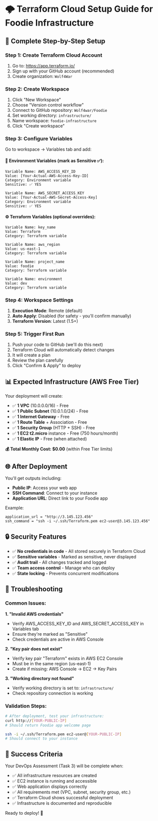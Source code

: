 # 🌩️ Terraform Cloud Setup Guide for Foodie Infrastructure

## 🎯 Complete Step-by-Step Setup

### **Step 1: Create Terraform Cloud Account**
1. Go to: https://app.terraform.io/
2. Sign up with your GitHub account (recommended)
3. Create organization: `Wolf4War`

### **Step 2: Create Workspace**
1. Click "New Workspace"
2. Choose "Version control workflow"
3. Connect to GitHub repository: `Wolf4war/Foodie`
4. Set working directory: `infrastructure/`
5. Name workspace: `foodie-infrastructure`
6. Click "Create workspace"

### **Step 3: Configure Variables**
Go to workspace → Variables tab and add:

#### **🔐 Environment Variables** (mark as **Sensitive** ✅):
```
Variable Name: AWS_ACCESS_KEY_ID
Value: [Your-Actual-AWS-Access-Key-ID]
Category: Environment variable
Sensitive: ✅ YES

Variable Name: AWS_SECRET_ACCESS_KEY  
Value: [Your-Actual-AWS-Secret-Access-Key]
Category: Environment variable
Sensitive: ✅ YES
```

#### **⚙️ Terraform Variables** (optional overrides):
```
Variable Name: key_name
Value: Terraform
Category: Terraform variable

Variable Name: aws_region
Value: us-east-1
Category: Terraform variable

Variable Name: project_name
Value: foodie
Category: Terraform variable

Variable Name: environment
Value: dev
Category: Terraform variable
```

### **Step 4: Workspace Settings**
1. **Execution Mode**: Remote (default)
2. **Auto Apply**: Disabled (for safety - you'll confirm manually)
3. **Terraform Version**: Latest (1.5+)

### **Step 5: Trigger First Run**
1. Push your code to GitHub (we'll do this next)
2. Terraform Cloud will automatically detect changes
3. It will create a plan
4. Review the plan carefully
5. Click "Confirm & Apply" to deploy

## 📊 **Expected Infrastructure** (AWS Free Tier)

Your deployment will create:
- ✅ **1 VPC** (10.0.0.0/16) - Free
- ✅ **1 Public Subnet** (10.0.1.0/24) - Free  
- ✅ **1 Internet Gateway** - Free
- ✅ **1 Route Table** + Association - Free
- ✅ **1 Security Group** (HTTP + SSH) - Free
- ✅ **1 EC2 t2.micro** instance - Free (750 hours/month)
- ✅ **1 Elastic IP** - Free (when attached)

**💰 Total Monthly Cost: $0.00** (within Free Tier limits)

## 🌐 **After Deployment**

You'll get outputs including:
- **Public IP**: Access your web app
- **SSH Command**: Connect to your instance  
- **Application URL**: Direct link to your Foodie app

Example:
```
application_url = "http://3.145.123.456"
ssh_command = "ssh -i ~/.ssh/Terraform.pem ec2-user@3.145.123.456"
```

## 🔒 **Security Features**

- ✅ **No credentials in code** - All stored securely in Terraform Cloud
- ✅ **Sensitive variables** - Marked as sensitive, never displayed
- ✅ **Audit trail** - All changes tracked and logged
- ✅ **Team access control** - Manage who can deploy
- ✅ **State locking** - Prevents concurrent modifications

## 🚨 **Troubleshooting**

### **Common Issues:**

**1. "Invalid AWS credentials"**
- Verify AWS_ACCESS_KEY_ID and AWS_SECRET_ACCESS_KEY in Variables tab
- Ensure they're marked as "Sensitive"
- Check credentials are active in AWS Console

**2. "Key pair does not exist"** 
- Verify key pair "Terraform" exists in AWS EC2 Console
- Must be in the same region (us-east-1)
- Create if missing: AWS Console → EC2 → Key Pairs

**3. "Working directory not found"**
- Verify working directory is set to: `infrastructure/`
- Check repository connection is working

### **Validation Steps:**
```bash
# After deployment, test your infrastructure:
curl http://[YOUR-PUBLIC-IP]
# Should return Foodie app welcome page

ssh -i ~/.ssh/Terraform.pem ec2-user@[YOUR-PUBLIC-IP]
# Should connect to your instance
```

## 🎉 **Success Criteria**

Your DevOps Assessment (Task 3) will be complete when:
- ✅ All infrastructure resources are created
- ✅ EC2 instance is running and accessible  
- ✅ Web application displays correctly
- ✅ All requirements met (VPC, subnet, security group, etc.)
- ✅ Terraform Cloud shows successful deployment
- ✅ Infrastructure is documented and reproducible

Ready to deploy! 🚀